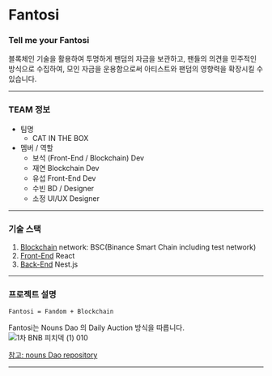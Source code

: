 # Fantosi
### Tell me your Fantosi
블록체인 기술을 활용하여 투명하게 팬덤의 자금을 보관하고, 팬들의 의견을 민주적인 방식으로 수집하여, 모인 자금을 운용함으로써 아티스트와 팬덤의 영향력을 확장시킬 수 있습니다.  

---
### TEAM 정보
- 팀명
	- CAT IN THE BOX
- 멤버 / 역할
	- 보석 (Front-End / Blockchain) Dev
	- 재연 Blockchain Dev
	- 유섭 Front-End Dev
	- 수빈 BD / Designer
	- 소정 UI/UX Designer
---
### 기술 스택
1) [Blockchain](https://github.com/Fantosi/Fantosi/tree/main/contract)
network: BSC(Binance Smart Chain including test network)
2) [Front-End](https://github.com/Fantosi/Fantosi/tree/main/frontend)
React
3) [Back-End](https://github.com/Fantosi/Fantosi/tree/main/backend)
Nest.js
---
### 프로젝트 설명
```
Fantosi = Fandom + Blockchain
```
Fantosi는 Nouns Dao 의 Daily Auction 방식을 따릅니다. 
![1차 BNB 피치덱 (1) 010](https://user-images.githubusercontent.com/75651834/208314359-6e966fcc-8aaa-42a8-a283-dc066af79fa8.jpeg)

[참고: nouns Dao repository](https://github.com/nounsDAO/nouns-monorepo)


---
